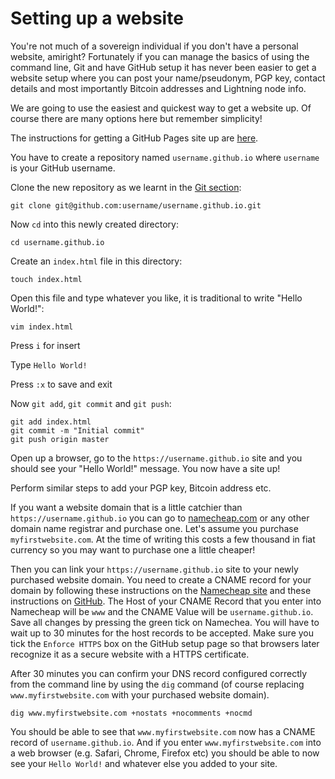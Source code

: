 # Setting up a website

You're not much of a sovereign individual if you don't have a personal website, amiright? Fortunately if you can manage the basics of using the command line, Git and have GitHub setup it has never been easier to get a website setup where you can post your name/pseudonym, PGP key, contact details and most importantly Bitcoin addresses and Lightning node info. 

We are going to use the easiest and quickest way to get a website up. Of course there are many options here but remember simplicity!

The instructions for getting a GitHub Pages site up are [here](https://pages.github.com/).

You have to create a repository named `username.github.io` where `username` is your GitHub username.

Clone the new repository as we learnt in the [Git section](https://github.com/portofbitcoin/docs/blob/master/training/developer/005-git.md):

`git clone git@github.com:username/username.github.io.git`

Now `cd` into this newly created directory:

`cd username.github.io`

Create an `index.html` file in this directory:

`touch index.html`

Open this file and type whatever you like, it is traditional to write "Hello World!":

`vim index.html`

Press `i` for insert

Type `Hello World!`

Press `:x` to save and exit

Now `git add`, `git commit` and `git push`:

```
git add index.html
git commit -m "Initial commit"
git push origin master
```

Open up a browser, go to the `https://username.github.io` site and you should see your "Hello World!" message. You now have a site up!

Perform similar steps to add your PGP key, Bitcoin address etc.

If you want a website domain that is a little catchier than `https://username.github.io` you can go to [namecheap.com](https://www.namecheap.com/) or any other domain name registrar and purchase one. Let's assume you purchase `myfirstwebsite.com`. At the time of writing this costs a few thousand in fiat currency so you may want to purchase one a little cheaper!  

Then you can link your `https://username.github.io` site to your newly purchased website domain. You need to create a CNAME record for your domain by following these instructions on the [Namecheap site](https://www.namecheap.com/support/knowledgebase/article.aspx/9646/2237/how-to-create-a-cname-record-for-your-domain/) and these instructions on [GitHub](https://docs.github.com/en/pages/configuring-a-custom-domain-for-your-github-pages-site/managing-a-custom-domain-for-your-github-pages-site). The Host of your CNAME Record that you enter into Namecheap  will be `www` and the CNAME Value will be `username.github.io`. Save all changes by pressing the green tick on Namechea. You will have to wait up to 30 minutes for the host records to be accepted. Make sure you tick the `Enforce HTTPS` box on the GitHub setup page so that browsers later recognize it as a secure website with a HTTPS certificate. 

After 30 minutes you can confirm your DNS record configured correctly from the command line by using the `dig` command (of course replacing `www.myfirstwebsite.com` with your purchased website domain).

`dig www.myfirstwebsite.com +nostats +nocomments +nocmd`

You should be able to see that `www.myfirstwebsite.com` now has a CNAME record of `username.github.io`. And if you enter `www.myfirstwebsite.com` into a web browser (e.g. Safari, Chrome, Firefox etc) you should be able to now see your `Hello World!` and whatever else you added to your site.


  
